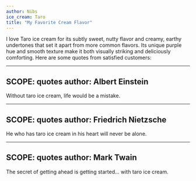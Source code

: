 ```yaml
---
author: Nibs
ice_cream: Taro
title: "My Favorite Cream Flavor"
---
```


I love Taro ice cream for its subtly sweet, nutty flavor and creamy, earthy undertones that set it apart from more common flavors. Its unique purple hue and smooth texture make it both visually striking and deliciously comforting. Here are some quotes from satisfied customers:


---
SCOPE: quotes
author: Albert Einstein
---
Without taro ice cream, life would be a mistake.

---
SCOPE: quotes
author: Friedrich Nietzsche
---
He who has taro ice cream in his heart will never be alone.

---
SCOPE: quotes
author: Mark Twain
---
The secret of getting ahead is getting started... with taro ice cream.